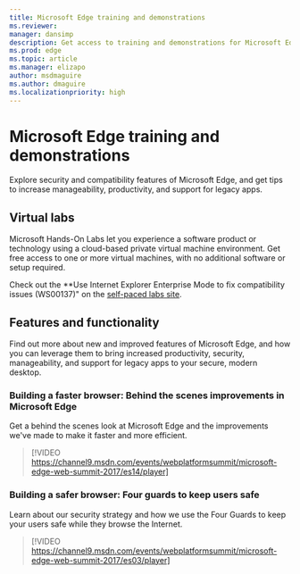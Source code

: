 ```yaml
---
title: Microsoft Edge training and demonstrations  
ms.reviewer: 
manager: dansimp
description: Get access to training and demonstrations for Microsoft Edge.
ms.prod: edge
ms.topic: article
ms.manager: elizapo
author: msdmaguire
ms.author: dmaguire
ms.localizationpriority: high
---
```


# Microsoft Edge training and demonstrations

Explore security and compatibility features of Microsoft Edge, and get tips to increase manageability, productivity, and support for legacy apps. 

## Virtual labs

Microsoft Hands-On Labs let you experience a software product or technology using a cloud-based private virtual machine environment. Get free access to one or more virtual machines, with no additional software or setup required.

Check out the **Use Internet Explorer Enterprise Mode to fix compatibility issues (WS00137)" on the [self-paced labs site](https://www.microsoft.com/handsonlabs/SelfPacedLabs/?storyGuid=e4155067-2c7e-4b46-8496-eca38bedca02). 

## Features and functionality

Find out more about new and improved features of Microsoft Edge, and how you can leverage them to bring increased productivity, security, manageability, and support for legacy apps to your secure, modern desktop.

### Building a faster browser: Behind the scenes improvements in Microsoft Edge 

Get a behind the scenes look at Microsoft Edge and the improvements we've made to make it faster and more efficient.

> [!VIDEO https://channel9.msdn.com/events/webplatformsummit/microsoft-edge-web-summit-2017/es14/player]

### Building a safer browser: Four guards to keep users safe

Learn about our security strategy and how we use the Four Guards to keep your users safe while they browse the Internet.

> [!VIDEO https://channel9.msdn.com/events/webplatformsummit/microsoft-edge-web-summit-2017/es03/player]

